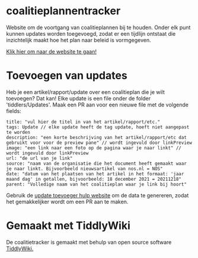 # coalitieplannentracker

Website om de voortgang van coalitieplannen bij te houden. Onder elk punt kunnen updates worden toegevoegd, zodat er een tijdlijn ontstaat die inzichtelijk maakt hoe het plan naar beleid is vormgegeven.

[Klik hier om naar de website te gaan!](https://odinjorna.github.io/coalitieplannentracker/)

# Toevoegen van updates

Heb je een artikel/rapport/update over een coalitieplan die je wilt toevoegen? Dat kan! Elke update is een file onder de folder 'tiddlers/Updates'. Maak een PR aan voor een nieuwe file met de volgende fields:

```
title: "vul hier de titel in van het artikel/rapport/etc."
tags: Update // elke update heeft de tag update, hoeft niet aangepast te worden
description: "een korte beschrijving van het artikel/rapport/etc dat gebruikt voor voor de preview pane" // wordt ingevuld door linkPreview 
image: "een link naar een foto op de pagina waar je naar linkt" // wordt ingevuld door linkPreview
url: "de url van je link" 
source: "naam van de organisatie die het document heeft gemaakt waar je naar linkt. Bijvoorbeeld nieuwsartikel van nos.nl = NOS"
date: "datum van het plaatsen van het artikel in het formaat: 'jaar maand dag' in getallen, bijvoorbeeld: 18 december 2021 = 20211218"
parent: "Volledige naam van het coalitieplan waar je link bij hoort"
```

Gebruik de [update toevoeger hulp website](https://odinjorna.github.io/update-toevoeger/) om de data te genereren, zodat het gemakkelijker wordt om een PR aan te maken.

# Gemaakt met TiddlyWiki

De coalitietracker is gemaakt met behulp van open source software [TiddlyWiki.](tiddlywiki.com)
